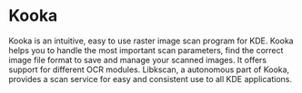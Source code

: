 # Kooka

Kooka is an intuitive, easy to use raster image scan program for KDE. Kooka helps you to handle the most important scan parameters, find the correct image file format to save and manage your scanned images. It offers support for different OCR modules. Libkscan, a autonomous part of Kooka, provides a scan service for easy and consistent use to all KDE applications.
